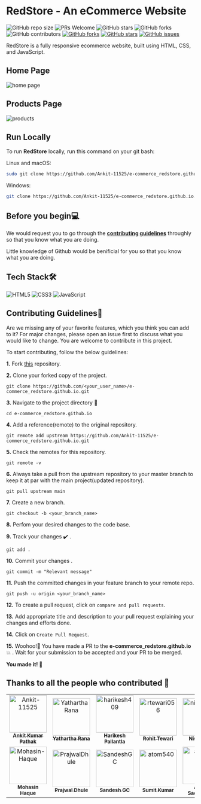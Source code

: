 # RedStore - An eCommerce Website

![GitHub repo size](https://img.shields.io/github/repo-size/Ankit-11525/e-commerce_redstore.github.io)
 ![PRs Welcome](https://img.shields.io/badge/PRs-welcome-brightgreen.svg?style=flat-square)
![GitHub stars](https://img.shields.io/github/stars/Ankit-11525/e-commerce_redstore.github.io?style=social)
![GitHub forks](https://img.shields.io/github/forks/Ankit-11525/e-commerce_redstore.github.io?style=social)
![GitHub contributors](https://img.shields.io/github/contributors/Ankit-11525/e-commerce_redstore.github.io?color=blue)
 [![GitHub forks](https://img.shields.io/github/forks/Ankit-11525/e-commerce_redstore.github.io)](https://github.com/Ankit-11525/e-commerce_redstore.github.io/network)
 [![GitHub stars](https://img.shields.io/github/stars/Ankit-11525/e-commerce_redstore.github.io)](https://github.com/Ankit-11525/e-commerce_redstore.github.io/stargazers)
 [![GitHub issues](https://img.shields.io/github/issues/Ankit-11525/e-commerce_redstore.github.io)](https://github.com/Ankit-11525/e-commerce_redstore.github.io/issues)

 RedStore is a fully responsive ecommerce website, built using HTML, CSS, and JavaScript.

 ## Home Page
 ![home page](https://user-images.githubusercontent.com/75976169/193442392-76cea148-631a-4d45-9cf3-2db27c32c1b0.png)

 ## Products Page
 ![products](https://user-images.githubusercontent.com/75976169/193442491-dad14370-96f8-4ac8-b781-60e9954c01f7.png)

 ## Run Locally

To run **RedStore** locally, run this command on your git bash:

Linux and macOS:

```bash
sudo git clone https://github.com/Ankit-11525/e-commerce_redstore.github.io.git 
```

Windows:

```bash
git clone https://github.com/Ankit-11525/e-commerce_redstore.github.io.git 
```

## Before you begin💻

We would request you to go through the **[contributing guidelines](https://github.com/Ankit-11525/e-commerce_redstore.github.io/blob/main/CONTRIBUTING.md)** throughly so that you know what you are doing.

Little knowledge of Github would be benificial for you so that you know what you are doing.

## Tech Stack🛠️

![HTML5](https://img.shields.io/badge/html5-%23E34F26.svg?style=for-the-badge&logo=html5&logoColor=white) ![CSS3](https://img.shields.io/badge/css3-%231572B6.svg?style=for-the-badge&logo=css3&logoColor=white) ![JavaScript](https://img.shields.io/badge/javascript-%23323330.svg?style=for-the-badge&logo=javascript&logoColor=%23F7DF1E)

 ## Contributing Guidelines📝

Are we missing any of your favorite features, which you think you can add to it? For major changes, please open an issue first to discuss what you would like to change. You are welcome to contribute in this project.

To start contributing, follow the below guidelines:

**1.**  Fork [this](https://github.com/Ankit-11525/e-commerce_redstore.github.io) repository.

**2.**  Clone your forked copy of the project.

```
git clone https://github.com/<your_user_name>/e-commerce_redstore.github.io.git 
```

**3.** Navigate to the project directory 📁

```
cd e-commerce_redstore.github.io
```

**4.** Add a reference(remote) to the original repository.

```
git remote add upstream https://github.com/Ankit-11525/e-commerce_redstore.github.io.git 
```

**5.** Check the remotes for this repository.

```
git remote -v
```

**6.** Always take a pull from the upstream repository to your master branch to keep it at par with the main project(updated repository).

```
git pull upstream main
```

**7.** Create a new branch.

```
git checkout -b <your_branch_name>
```

**8.** Perfom your desired changes to the code base.

**9.** Track your changes ✔️ .

```
git add .
```

**10.** Commit your changes .

```
git commit -m "Relevant message"
```

**11.** Push the committed changes in your feature branch to your remote repo.

```
git push -u origin <your_branch_name>
```

**12.** To create a pull request, click on `compare and pull requests`.

**13.** Add appropriate title and description to your pull request explaining your changes and efforts done.

**14.** Click on `Create Pull Request`.


**15.** Woohoo!🥳 You have made a PR to the **e-commerce_redstore.github.io**💥 . Wait for your submission to be accepted and your PR to be merged.

**You made it! 🎊**


## Thanks to all the people who contributed 💜

<!-- readme: collaborators,contributors -start -->
<table>
<tr>
    <td align="center">
        <a href="https://github.com/Ankit-11525">
            <img src="https://avatars.githubusercontent.com/u/76417084?v=4" width="100;" alt="Ankit-11525"/>
            <br />
            <sub><b>Ankit Kumar Pathak</b></sub>
        </a>
    </td>
    <td align="center">
        <a href="https://github.com/YatharthaRana">
            <img src="https://avatars.githubusercontent.com/u/95047694?v=4" width="100;" alt="YatharthaRana"/>
            <br />
            <sub><b>Yathartha Rana</b></sub>
        </a>
    </td>
    <td align="center">
        <a href="https://github.com/harikesh409">
            <img src="https://avatars.githubusercontent.com/u/3501554?v=4" width="100;" alt="harikesh409"/>
            <br />
            <sub><b>Harikesh Pallantla</b></sub>
        </a>
    </td>
    <td align="center">
        <a href="https://github.com/rtewari056">
            <img src="https://avatars.githubusercontent.com/u/75976169?v=4" width="100;" alt="rtewari056"/>
            <br />
            <sub><b>Rohit Tewari</b></sub>
        </a>
    </td>
    <td align="center">
        <a href="https://github.com/nishtha53">
            <img src="https://avatars.githubusercontent.com/u/68805896?v=4" width="100;" alt="nishtha53"/>
            <br />
            <sub><b>Nishtha53</b></sub>
        </a>
    </td>
    <td align="center">
        <a href="https://github.com/minhaj-313">
            <img src="https://avatars.githubusercontent.com/u/107562768?v=4" width="100;" alt="minhaj-313"/>
            <br />
            <sub><b>Shaikh Minhaj</b></sub>
        </a>
    </td></tr>
<tr>
    <td align="center">
        <a href="https://github.com/Mohasin-Haque">
            <img src="https://avatars.githubusercontent.com/u/72180173?v=4" width="100;" alt="Mohasin-Haque"/>
            <br />
            <sub><b>Mohasin Haque</b></sub>
        </a>
    </td>
    <td align="center">
        <a href="https://github.com/PrajwalDhule">
            <img src="https://avatars.githubusercontent.com/u/89639472?v=4" width="100;" alt="PrajwalDhule"/>
            <br />
            <sub><b>Prajwal Dhule</b></sub>
        </a>
    </td>
    <td align="center">
        <a href="https://github.com/SandeshGC">
            <img src="https://avatars.githubusercontent.com/u/59115123?v=4" width="100;" alt="SandeshGC"/>
            <br />
            <sub><b>Sandesh GC</b></sub>
        </a>
    </td>
    <td align="center">
        <a href="https://github.com/atom540">
            <img src="https://avatars.githubusercontent.com/u/102367845?v=4" width="100;" alt="atom540"/>
            <br />
            <sub><b>Sumit Kumar</b></sub>
        </a>
    </td>
    <td align="center">
        <a href="https://github.com/aaheli8">
            <img src="https://avatars.githubusercontent.com/u/66815283?v=4" width="100;" alt="aaheli8"/>
            <br />
            <sub><b>Aaheli Sadhukhan</b></sub>
        </a>
    </td></tr>
</table>
<!-- readme: collaborators,contributors -end -->
